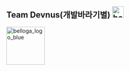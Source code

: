 ## Team Devnus(개발바라기별) <img width="30" alt="belloga_chracter" src="https://user-images.githubusercontent.com/80435616/201284836-2dea3201-d0d6-4df6-9c40-d7626d54ce77.png">



<img width="100" alt="belloga_logo_blue" src="https://user-images.githubusercontent.com/80435616/201284760-b19a8866-c392-4d08-8d8f-a677ab565bbc.png">

